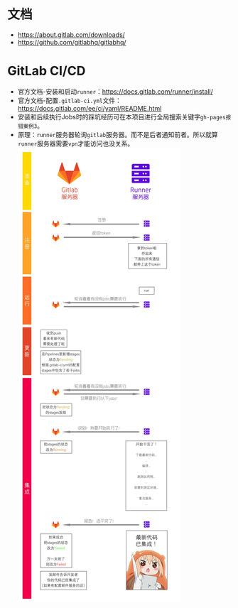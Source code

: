 # 文档
* https://about.gitlab.com/downloads/
* https://github.com/gitlabhq/gitlabhq/

# GitLab CI/CD
* 官方文档-安装和启动`runner`：https://docs.gitlab.com/runner/install/
* 官方文档-配置`.gitlab-ci.yml`文件：https://docs.gitlab.com/ee/ci/yaml/README.html
* 安装和后续执行Jobs时的踩坑经历可在本项目进行全局搜索关键字`gh-pages报错案例3`。
* 原理：`runner`服务器轮询`gitlab`服务器。而不是后者通知前者。所以就算`runner`服务器需要`vpn`才能访问也没关系。
![图片加载中...](./images/2.jpg)
